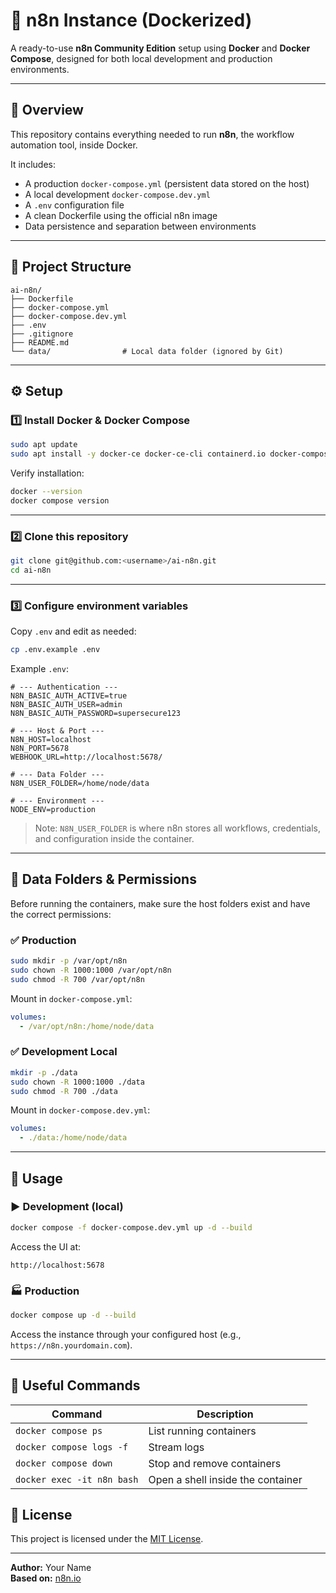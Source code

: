 # 🧠 n8n Instance (Dockerized)

A ready-to-use **n8n Community Edition** setup using **Docker** and **Docker Compose**, designed for both local development and production environments.

---

## 🚀 Overview

This repository contains everything needed to run **n8n**, the workflow automation tool, inside Docker.

It includes:
- A production `docker-compose.yml` (persistent data stored on the host)
- A local development `docker-compose.dev.yml`
- A `.env` configuration file
- A clean Dockerfile using the official n8n image
- Data persistence and separation between environments

---

## 🧱 Project Structure

```
ai-n8n/
├── Dockerfile
├── docker-compose.yml
├── docker-compose.dev.yml
├── .env
├── .gitignore
├── README.md
└── data/                # Local data folder (ignored by Git)
```

---

## ⚙️ Setup

### 1️⃣ Install Docker & Docker Compose

```bash
sudo apt update
sudo apt install -y docker-ce docker-ce-cli containerd.io docker-compose-plugin
```

Verify installation:
```bash
docker --version
docker compose version
```

---

### 2️⃣ Clone this repository

```bash
git clone git@github.com:<username>/ai-n8n.git
cd ai-n8n
```

---

### 3️⃣ Configure environment variables

Copy `.env` and edit as needed:

```bash
cp .env.example .env
```

Example `.env`:

```env
# --- Authentication ---
N8N_BASIC_AUTH_ACTIVE=true
N8N_BASIC_AUTH_USER=admin
N8N_BASIC_AUTH_PASSWORD=supersecure123

# --- Host & Port ---
N8N_HOST=localhost
N8N_PORT=5678
WEBHOOK_URL=http://localhost:5678/

# --- Data Folder ---
N8N_USER_FOLDER=/home/node/data

# --- Environment ---
NODE_ENV=production
```

> Note: `N8N_USER_FOLDER` is where n8n stores all workflows, credentials, and configuration inside the container.

---

## 🧩 Data Folders & Permissions

Before running the containers, make sure the host folders exist and have the correct permissions:

### ✅ Production

```bash
sudo mkdir -p /var/opt/n8n
sudo chown -R 1000:1000 /var/opt/n8n
sudo chmod -R 700 /var/opt/n8n
```

Mount in `docker-compose.yml`:

```yaml
volumes:
  - /var/opt/n8n:/home/node/data
```

### ✅ Development Local

```bash
mkdir -p ./data
sudo chown -R 1000:1000 ./data
sudo chmod -R 700 ./data
```

Mount in `docker-compose.dev.yml`:

```yaml
volumes:
  - ./data:/home/node/data
```

---

## 🧩 Usage

### ▶️ Development (local)

```bash
docker compose -f docker-compose.dev.yml up -d --build
```

Access the UI at:
```
http://localhost:5678
```

### 🏭 Production

```bash
docker compose up -d --build
```

Access the instance through your configured host (e.g., `https://n8n.yourdomain.com`).

---

## 🧰 Useful Commands

| Command | Description |
|----------|-------------|
| `docker compose ps` | List running containers |
| `docker compose logs -f` | Stream logs |
| `docker compose down` | Stop and remove containers |
| `docker exec -it n8n bash` | Open a shell inside the container |


## 📜 License

This project is licensed under the [MIT License](LICENSE).

---

**Author:** Your Name  
**Based on:** [n8n.io](https://n8n.io)
